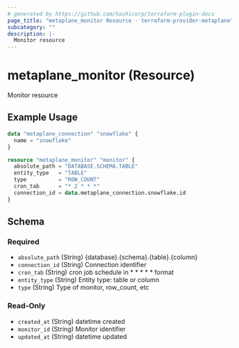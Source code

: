```yaml
---
# generated by https://github.com/hashicorp/terraform-plugin-docs
page_title: "metaplane_monitor Resource - terraform-provider-metaplane"
subcategory: ""
description: |-
  Monitor resource
---
```


# metaplane_monitor (Resource)

Monitor resource

## Example Usage

```terraform
data "metaplane_connection" "snowflake" {
  name = "snowflake"
}

resource "metaplane_monitor" "monitor" {
  absolute_path = "DATABASE.SCHEMA.TABLE"
  entity_type   = "TABLE"
  type          = "ROW_COUNT"
  cron_tab      = "* 2 * * *"
  connection_id = data.metaplane_connection.snowflake.id
}
```

<!-- schema generated by tfplugindocs -->
## Schema

### Required

- `absolute_path` (String) {database}.{schema}.{table}.{column}
- `connection_id` (String) Connection identifier
- `cron_tab` (String) cron job schedule in * * * * * format
- `entity_type` (String) Entity type: table or column
- `type` (String) Type of monitor, row_count, etc

### Read-Only

- `created_at` (String) datetime created
- `monitor_id` (String) Monitor identifier
- `updated_at` (String) datetime updated


